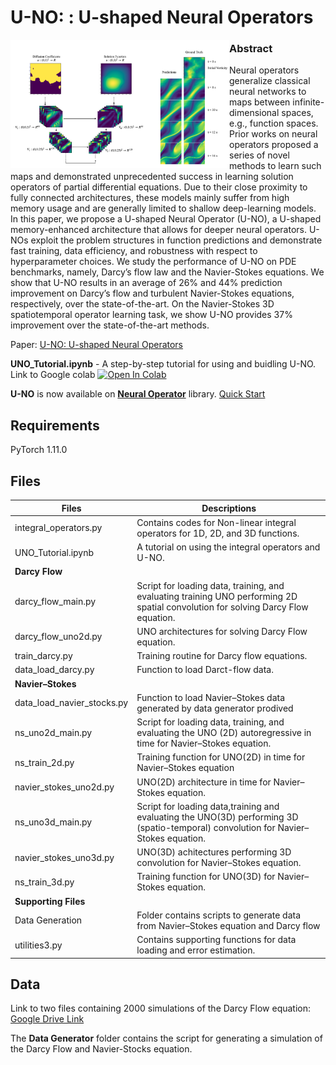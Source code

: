 # U-NO: : U-shaped Neural Operators
<img align="left" src="https://raw.githubusercontent.com/ashiq24/UNO/web_resources/uno.png" alt="uno architecture" alt="drawing" width="350"/>

### Abstract
Neural operators generalize classical neural networks to maps between infinite-dimensional spaces, e.g., function spaces. Prior works on neural operators proposed a series of novel methods to learn such maps and demonstrated unprecedented success in learning solution operators of partial differential equations. Due to their close proximity to fully connected architectures, these models mainly suffer from high memory usage and are generally limited to shallow deep-learning models. In this paper, we propose a U-shaped Neural Operator (U-NO), a U-shaped memory-enhanced architecture that allows for deeper neural operators. U-NOs exploit the problem structures in function predictions and demonstrate fast training, data efficiency, and robustness with respect to hyperparameter choices. We study the performance of U-NO on PDE benchmarks, namely, Darcy’s flow law and the Navier-Stokes equations. We show that U-NO results in an average of 26\% and 44\% prediction improvement on Darcy’s flow and turbulent Navier-Stokes equations, respectively, over the state-of-the-art. On the Navier-Stokes 3D spatiotemporal operator learning task, we show U-NO provides 37% improvement over the state-of-the-art methods.

Paper: [U-NO: U-shaped Neural Operators](https://arxiv.org/pdf/2204.11127.pdf)

**UNO_Tutorial.ipynb** - A step-by-step tutorial for using and buidling U-NO. Link to Google colab [![Open In Colab](https://colab.research.google.com/assets/colab-badge.svg)](https://colab.research.google.com/drive/1f1WYsjAgIjJRFtfQYYnZCZsxl602MMPX?usp=sharing)

**U-NO** is now available on [**Neural Operator**](https://github.com/neuraloperator/neuraloperator) library. [Quick Start](https://github.com/neuraloperator/neuraloperator/blob/main/examples/plot_UNO_darcy.py)
## Requirements
PyTorch 1.11.0

## Files

| Files| Descriptions|
|------|-------------|
|integral_operators.py | Contains codes for Non-linear integral operators for 1D, 2D, and 3D functions.|
|UNO_Tutorial.ipynb| A tutorial on using the integral operators and U-NO.|
|**Darcy Flow**|
|darcy_flow_main.py | Script for loading data, training, and evaluating training UNO performing 2D spatial convolution for solving Darcy Flow equation.|
|darcy_flow_uno2d.py | UNO architectures for solving Darcy Flow equation.|
|train_darcy.py | Training routine for Darcy flow equations.|
|data_load_darcy.py| Function to load Darct-flow data.|
|**Navier–Stokes**|
|data_load_navier_stocks.py| Function to load Navier–Stokes data generated by data generator prodived|
|ns_uno2d_main.py | Script for loading data, training, and evaluating the UNO (2D) autoregressive in time for Navier–Stokes equation.|
|ns_train_2d.py | Training function for UNO(2D) in time for Navier–Stokes equation|
|navier_stokes_uno2d.py | UNO(2D) architecture in time for Navier–Stokes equation.|
|ns_uno3d_main.py | Script for loading data,training and evaluating the UNO(3D) performing 3D (spatio-temporal) convolution for Navier–Stokes equation.|
|navier_stokes_uno3d.py | UNO(3D) achitectures performing 3D convolution for Navier–Stokes equation.|
|ns_train_3d.py | Training function for UNO(3D) for Navier–Stokes equation.|
|**Supporting Files**|
|Data Generation| Folder contains scripts to generate data from Navier–Stokes equation and Darcy flow|
|utilities3.py| Contains supporting functions for data loading and error estimation.|


## Data

Link to two files containing 2000 simulations of the Darcy Flow equation:
[Google Drive Link](https://drive.google.com/drive/folders/1y6j5sL4QrpKTMrlVAyN7bUlt785oQtOm?usp=sharing)

The **Data Generator** folder contains the script for generating a simulation of the Darcy Flow and Navier-Stocks equation.
